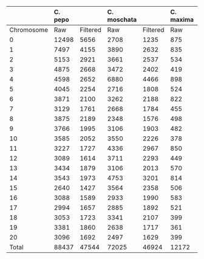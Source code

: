 |           |C. pepo |         |C. moschata |         |C. maxima |         |
|:----------|:-------|:--------|:-----------|:--------|:---------|:--------|
|Chromosome |Raw     |Filtered |Raw         |Filtered |Raw       |Filtered |
|0          |12498   |5656     |2708        |1235     |875       |337      |
|1          |7497    |4155     |3890        |2632     |835       |373      |
|2          |5153    |2921     |3661        |2537     |534       |232      |
|3          |4875    |2668     |3472        |2402     |419       |203      |
|4          |4598    |2652     |6880        |4466     |898       |436      |
|5          |4045    |2254     |2716        |1808     |524       |216      |
|6          |3871    |2100     |3262        |2188     |822       |391      |
|7          |3129    |1761     |2668        |1784     |455       |205      |
|8          |3875    |2189     |2348        |1576     |498       |244      |
|9          |3766    |1995     |3106        |1903     |482       |217      |
|10         |3585    |2052     |3550        |2226     |378       |179      |
|11         |3227    |1727     |4336        |2967     |850       |349      |
|12         |3089    |1614     |3711        |2293     |449       |238      |
|13         |3434    |1879     |3106        |2013     |570       |286      |
|14         |3543    |1973     |4753        |3201     |814       |350      |
|15         |2640    |1427     |3564        |2358     |506       |223      |
|16         |3088    |1589     |2933        |1990     |583       |296      |
|17         |2994    |1657     |2885        |1892     |521       |239      |
|18         |3053    |1723     |3341        |2107     |399       |189      |
|19         |3381    |1860     |2638        |1717     |361       |188      |
|20         |3096    |1692     |2497        |1629     |399       |209      |
|Total      |88437   |47544    |72025       |46924    |12172     |5600     |
